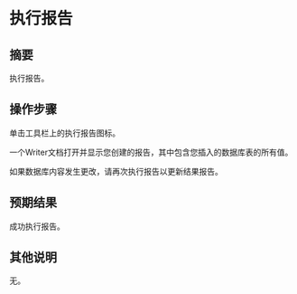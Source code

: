 # 执行报告

## 摘要

执行报告。

## 操作步骤

单击工具栏上的执行报告图标。

一个Writer文档打开并显示您创建的报告，其中包含您插入的数据库表的所有值。


如果数据库内容发生更改，请再次执行报告以更新结果报告。

## 预期结果

成功执行报告。

## 其他说明

无。
